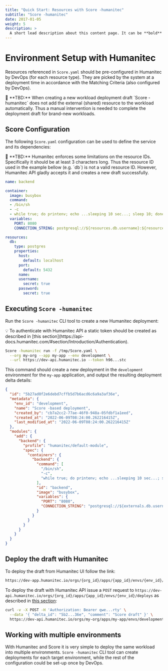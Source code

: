 ```yaml
---
title: "Quick Start: Resources with Score -humanitec"
subtitle: "Score -humanitec"
date: 2017-01-05
weight: 5
description: >
  A short lead description about this content page. It can be **bold** or _italic_ and can be split over multiple paragraphs.
---
```


# Environment Setup with Humanitec

Resources referenced in `Score.yaml` should be pre-configured in Humanitec by DevOps (for each resource type). They are picked by the system at a deployment time in accordance with the Matching Criteria (also configured by DevOps).

<aside>
🚧 **TBD:** When creating a new workload deployment draft `Score -humanitec` does not add the external (shared) resource to the workload automatically. Thus a manual intervention is needed to complete the deployment draft for brand-new workloads.

</aside>

## Score Configuration

The following `Score.yaml` configuration can be used to define the service and its dependencies:

<aside>
🚧 **TBD:** Humanitec enforces some limitations on the resource IDs. Specifically it should be at least 3 characters long. Thus the resource ID used in the example bellow (e.g. `db`) is not a valid resource ID. However, Humanitec API gladly accepts it and creates a new draft successfully.

</aside>

```yaml
name: backend

container:
  image: busybox
  command:
  - /bin/sh
  - -c
  - while true; do printenv; echo ...sleeping 10 sec...; sleep 10; done
  variables:
    PORT: 8080
    CONNECTION_STRING: postgresql://${resources.db.username}:${resources.db.password}@${resources.db.host}:${resources.db.port}/${resources.db.name}

resources:
  db:
    type: postgres
    properties:
      host:
        default: localhost
      port:
        default: 5432
      name:
      username:
        secret: true
      password:
        secret: true
```

## Executing `Score -humanitec`

Run the `Score -humanitec` CLI tool to create a new Humanitec deployment:

<aside>
💡 To authenticate with Humanitec API a static token should be created as described in [this section](https://api-docs.humanitec.com/#section/Introduction/Authentication).

</aside>

```bash
Score -humanitec run -f /tmp/Score.yaml \
  --org my-org --app my-app --env development \
  --url https://dev-api.humanitec.io --token h96...stc
```

This command should create a new deployment in the `development` environment for the `my-app` application, and output the resulting deployment delta details:

```json
{
  "id": "5b27ad0f2e6debd7cffb5d7b6acd6c6a9a3af36e",
  "metadata": {
    "env_id": "development",
    "name": "Score -based deployment",
    "created_by": "cb7a2cc2-77ae-46f0-948a-05fdbf1a1eed",
    "created_at": "2022-06-09T08:24:00.262216415Z",
    "last_modified_at": "2022-06-09T08:24:00.262216415Z"
  },
  "modules": {
    "add": {
      "backend": {
        "profile": "humanitec/default-module",
        "spec": {
          "containers": {
            "backend": {
              "command": [
                "/bin/sh",
                "-c",
                "while true; do printenv; echo ...sleeping 10 sec...; sleep 10; done"
              ],
              "id": "backend",
              "image": "busybox",
              "variables": {
                "PORT": "8080",
                "CONNECTION_STRING": "postgresql://${externals.db.username}:${externals.db.password}@${externals.db.host}:${externals.db.port}/${externals.db.name}"
              }
            }
          }
        }
      }
    }
  }
}
```

## Deploy the draft with Humanitec

To deploy the draft from Humanitec UI follow the link:

```bash
https://dev-app.humanitec.io/orgs/{org_id}/apps/{app_id}/envs/{env_id}/draft/{deploy_id}/workloads
```

To deploy the draft with Humanitec API issue a `POST` request to `https://dev-api.humanitec.io/orgs/{org_id}/apps/{app_id}/envs/{env_id}/deploys` as described in [this section](https://api-docs.humanitec.com/#section/Introduction/Authentication/orgs/{orgId}/apps/{appId}/envs/{envId}/deploys):

```bash
curl -v -X POST -H 'Authorization: Bearer qwe...rty' \
  --data '{ "delta_id": "5b2...36e", "comment": "Score draft" }' \
  https://dev-api.humanitec.io/orgs/my-org/apps/my-app/envs/development/deploys
```

## Working with multiple environments

With Humanitec and Score it is very simple to deploy the same workload into multiple environments. `Score -humanitec` CLI tool can create deployments for each target environment, while the rest of the configuration could be set-up once by DevOps.
